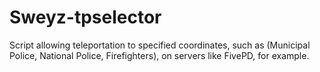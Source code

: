 # Sweyz-tpselector
Script allowing teleportation to specified coordinates, such as (Municipal Police, National Police, Firefighters), on servers like FivePD, for example.
